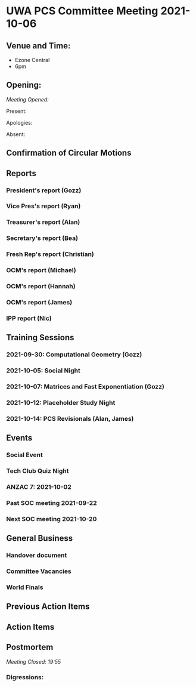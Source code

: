 # UWA PCS Committee Meeting 2021-10-06

## Venue and Time:
- Ezone Central
- 6pm 

## Opening: 

*Meeting Opened:*

Present:

Apologies:

Absent:

## Confirmation of Circular Motions

## Reports

### President's report (Gozz)

### Vice Pres's report (Ryan)

### Treasurer's report (Alan)

### Secretary's report (Bea)

### Fresh Rep's report (Christian)

### OCM's report (Michael)

### OCM's report (Hannah)

### OCM's report (James)

### IPP report (Nic)

## Training Sessions

### 2021-09-30: Computational Geometry (Gozz)

### 2021-10-05: Social Night

### 2021-10-07: Matrices and Fast Exponentiation (Gozz)

### 2021-10-12: Placeholder Study Night

### 2021-10-14: PCS Revisionals (Alan, James)

## Events

### Social Event

### Tech Club Quiz Night

### ANZAC 7: 2021-10-02

### Past SOC meeting 2021-09-22

### Next SOC meeting 2021-10-20

## General Business

### Handover document

### Committee Vacancies


### World Finals

## Previous Action Items

## Action Items



## Postmortem

*Meeting Closed: 19:55*

###  Digressions: 